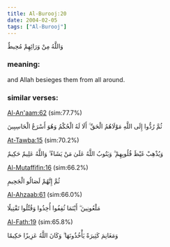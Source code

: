 ```yaml
---
title: Al-Burooj:20
date: 2004-02-05
tags: ["Al-Burooj"]
---
```

وَاللَّهُ مِنْ وَرَائِهِمْ مُحِيطٌ
### meaning: 
and Allah besieges them from all around.
### similar verses: 

[Al-An'aam:62](/6/62) (sim:77.7%)

ثُمَّ رُدُّوا إِلَى اللَّهِ مَوْلَاهُمُ الْحَقِّ ۚ أَلَا لَهُ الْحُكْمُ وَهُوَ أَسْرَعُ الْحَاسِبِينَ

[At-Tawba:15](/9/15) (sim:70.2%)

وَيُذْهِبْ غَيْظَ قُلُوبِهِمْ ۗ وَيَتُوبُ اللَّهُ عَلَىٰ مَنْ يَشَاءُ ۗ وَاللَّهُ عَلِيمٌ حَكِيمٌ

[Al-Mutaffifin:16](/83/16) (sim:66.2%)

ثُمَّ إِنَّهُمْ لَصَالُو الْجَحِيمِ

[Al-Ahzaab:61](/33/61) (sim:66.0%)

مَلْعُونِينَ ۖ أَيْنَمَا ثُقِفُوا أُخِذُوا وَقُتِّلُوا تَقْتِيلًا

[Al-Fath:19](/48/19) (sim:65.8%)

وَمَغَانِمَ كَثِيرَةً يَأْخُذُونَهَا ۗ وَكَانَ اللَّهُ عَزِيزًا حَكِيمًا
